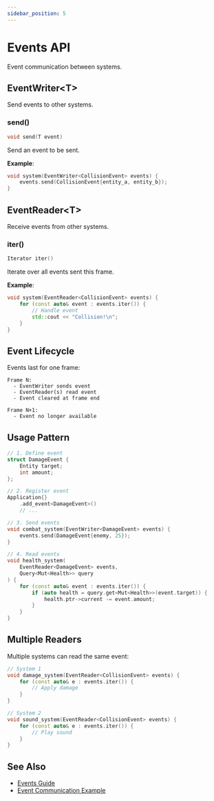 ```yaml
---
sidebar_position: 5
---
```


# Events API

Event communication between systems.

## EventWriter\<T\>

Send events to other systems.

### send()

```cpp
void send(T event)
```

Send an event to be sent.

**Example**:
```cpp
void system(EventWriter<CollisionEvent> events) {
    events.send(CollisionEvent{entity_a, entity_b});
}
```

## EventReader\<T\>

Receive events from other systems.

### iter()

```cpp
Iterator iter()
```

Iterate over all events sent this frame.

**Example**:
```cpp
void system(EventReader<CollisionEvent> events) {
    for (const auto& event : events.iter()) {
        // Handle event
        std::cout << "Collision!\n";
    }
}
```

## Event Lifecycle

Events last for one frame:

```
Frame N:
  - EventWriter sends event
  - EventReader(s) read event
  - Event cleared at frame end

Frame N+1:
  - Event no longer available
```

## Usage Pattern

```cpp
// 1. Define event
struct DamageEvent {
    Entity target;
    int amount;
};

// 2. Register event
Application{}
    .add_event<DamageEvent>()
    // ...

// 3. Send events
void combat_system(EventWriter<DamageEvent> events) {
    events.send(DamageEvent{enemy, 25});
}

// 4. Read events
void health_system(
    EventReader<DamageEvent> events,
    Query<Mut<Health>> query
) {
    for (const auto& event : events.iter()) {
        if (auto health = query.get<Mut<Health>>(event.target)) {
            health.ptr->current -= event.amount;
        }
    }
}
```

## Multiple Readers

Multiple systems can read the same event:

```cpp
// System 1
void damage_system(EventReader<CollisionEvent> events) {
    for (const auto& e : events.iter()) {
        // Apply damage
    }
}

// System 2
void sound_system(EventReader<CollisionEvent> events) {
    for (const auto& e : events.iter()) {
        // Play sound
    }
}
```

## See Also

- [Events Guide](../advanced/events.md)
- [Event Communication Example](../examples/event-communication.md)
